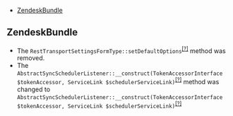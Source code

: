 - [ZendeskBundle](#zendeskbundle)

ZendeskBundle
-------------
* The `RestTransportSettingsFormType::setDefaultOptions`<sup>[[?]](https://github.com/oroinc/OroCRMZendeskBundle/tree/2.6.0/Form/Type/RestTransportSettingsFormType.php#L59 "Oro\Bundle\ZendeskBundle\Form\Type\RestTransportSettingsFormType::setDefaultOptions")</sup> method was removed.
* The `AbstractSyncSchedulerListener::__construct(TokenAccessorInterface $tokenAccessor, ServiceLink $schedulerServiceLink)`<sup>[[?]](https://github.com/oroinc/OroCRMZendeskBundle/tree/2.6.0/EventListener/Doctrine/AbstractSyncSchedulerListener.php#L36 "Oro\Bundle\ZendeskBundle\EventListener\Doctrine\AbstractSyncSchedulerListener")</sup> method was changed to `AbstractSyncSchedulerListener::__construct(TokenAccessorInterface $tokenAccessor, ServiceLink $schedulerServiceLink)`<sup>[[?]](https://github.com/oroinc/OroCRMZendeskBundle/tree/3.0.0/EventListener/Doctrine/AbstractSyncSchedulerListener.php#L35 "Oro\Bundle\ZendeskBundle\EventListener\Doctrine\AbstractSyncSchedulerListener")</sup>


